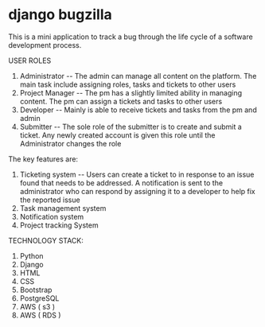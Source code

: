 
# django bugzilla
This is a mini application to track a bug through the life cycle of a software development process.

USER ROLES
1. Administrator -- The admin can manage all content on the platform. The main task include assigning roles, tasks and tickets to other users
2. Project Manager -- The pm has a slightly limited ability in managing content. The pm can assign a tickets and tasks to other users
3. Developer -- Mainly is able to receive tickets and tasks from the pm and admin
4. Submitter  -- The sole role of the submitter is to create and submit a ticket. Any newly created account is given this role until the Administrator 
                 changes the role

The key features are:
1. Ticketing system -- 
    Users can create a ticket to in response to an issue found that needs to be addressed.
    A notification is sent to the administrator who can respond by assigning it to a developer to help fix the reported issue
2. Task management system
3. Notification system
4. Project tracking System


TECHNOLOGY STACK:
1. Python
2. Django
3. HTML
4. CSS
5. Bootstrap
6. PostgreSQL
7. AWS ( s3 )
8. AWS ( RDS )
